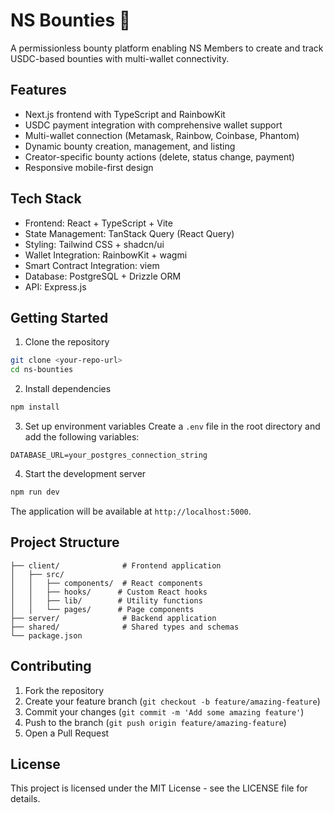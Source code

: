 # NS Bounties 🤑

A permissionless bounty platform enabling NS Members to create and track USDC-based bounties with  multi-wallet connectivity.

## Features

- Next.js frontend with TypeScript and RainbowKit
- USDC payment integration with comprehensive wallet support
- Multi-wallet connection (Metamask, Rainbow, Coinbase, Phantom)
- Dynamic bounty creation, management, and listing
- Creator-specific bounty actions (delete, status change, payment)
- Responsive mobile-first design

## Tech Stack

- Frontend: React + TypeScript + Vite
- State Management: TanStack Query (React Query)
- Styling: Tailwind CSS + shadcn/ui
- Wallet Integration: RainbowKit + wagmi
- Smart Contract Integration: viem
- Database: PostgreSQL + Drizzle ORM
- API: Express.js

## Getting Started

1. Clone the repository
```bash
git clone <your-repo-url>
cd ns-bounties
```

2. Install dependencies
```bash
npm install
```

3. Set up environment variables
Create a `.env` file in the root directory and add the following variables:
```env
DATABASE_URL=your_postgres_connection_string
```

4. Start the development server
```bash
npm run dev
```

The application will be available at `http://localhost:5000`.

## Project Structure

```
├── client/              # Frontend application
│   ├── src/
│   │   ├── components/  # React components
│   │   ├── hooks/      # Custom React hooks
│   │   ├── lib/        # Utility functions
│   │   └── pages/      # Page components
├── server/              # Backend application
├── shared/              # Shared types and schemas
└── package.json
```

## Contributing

1. Fork the repository
2. Create your feature branch (`git checkout -b feature/amazing-feature`)
3. Commit your changes (`git commit -m 'Add some amazing feature'`)
4. Push to the branch (`git push origin feature/amazing-feature`)
5. Open a Pull Request

## License

This project is licensed under the MIT License - see the LICENSE file for details.
